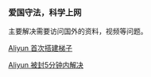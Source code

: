 ### 爱国守法，科学上网

主要解决需要访问国外的资料，视频等问题。

[Aliyun 首次搭建梯子](./ALIYUN.md)

[Aliyun 被封5分钟内解决](./ALIYUN_1.md)
